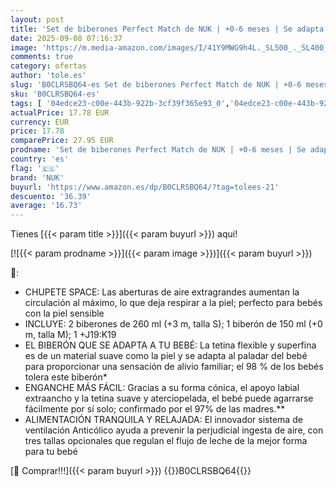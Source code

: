 ```yaml
---
layout: post
title: 'Set de biberones Perfect Match de NUK | +0-6 meses | Se adapta al paladar del bebé | 3 biberones anticólico y chupete Space | Sin BPA | Winnie the Pooh de Disney | 4 uds'
date: 2025-09-08 07:16:37
image: 'https://m.media-amazon.com/images/I/41Y9MWG9h4L._SL500_._SL400_.jpg'
comments: true
category: ofertas
author: 'tole.es'
slug: 'B0CLRSBQ64-es Set de biberones Perfect Match de NUK | +0-6 meses | Se...'
sku: 'B0CLRSBQ64-es'
tags: [ '04edce23-c00e-443b-922b-3cf39f365e93_0','04edce23-c00e-443b-922b-3cf39f365e93_4001','04edce23-c00e-443b-922b-3cf39f365e93_7501','Arborist Merchandising Root','Bebé','Biberones','Biberones y accesorios','Feeding','Feeding_NUK','Lactancia y alimentación','Self Service','Special Features Stores','bebé','biberones','chupete','nuk','🇪🇸', ]
actualPrice: 17.78 EUR
currency: EUR
price: 17.78
comparePrice: 27.95 EUR
prodname: 'Set de biberones Perfect Match de NUK | +0-6 meses | Se adapta al paladar del bebé | 3 biberones anticólico y chupete Space | Sin BPA | Winnie the Pooh de Disney | 4 uds'
country: 'es'
flag: '🇪🇸'
brand: 'NUK'
buyurl: 'https://www.amazon.es/dp/B0CLRSBQ64/?tag=tolees-21'
descuento: '36.39'
average: '16.73'
---
```


Tienes [{{< param title >}}]({{< param buyurl >}}) aqui!

[![{{< param prodname >}}]({{< param image >}})]({{< param buyurl >}})

🔎:

- CHUPETE SPACE: Las aberturas de aire extragrandes aumentan la circulación al máximo, lo que deja respirar a la piel; perfecto para bebés con la piel sensible
- INCLUYE: 2 biberones de 260 ml (+3 m, talla S); 1 biberón de 150 ml (+0 m, talla M); 1 +J19:K19
- EL BIBERÓN QUE SE ADAPTA A TU BEBÉ: La tetina flexible y superfina es de un material suave como la piel y se adapta al paladar del bebé para proporcionar una sensación de alivio familiar; el 98 % de los bebés tolera este biberón*
- ENGANCHE MÁS FÁCIL: Gracias a su forma cónica, el apoyo labial extraancho y la tetina suave y aterciopelada, el bebé puede agarrarse fácilmente por sí solo; confirmado por el 97% de las madres.**
- ALIMENTACIÓN TRANQUILA Y RELAJADA: El innovador sistema de ventilación Anticólico ayuda a prevenir la perjudicial ingesta de aire, con tres tallas opcionales que regulan el flujo de leche de la mejor forma para tu bebé

[🛒 Comprar!!!]({{< param buyurl >}})
{{<world>}}B0CLRSBQ64{{</world>}}
